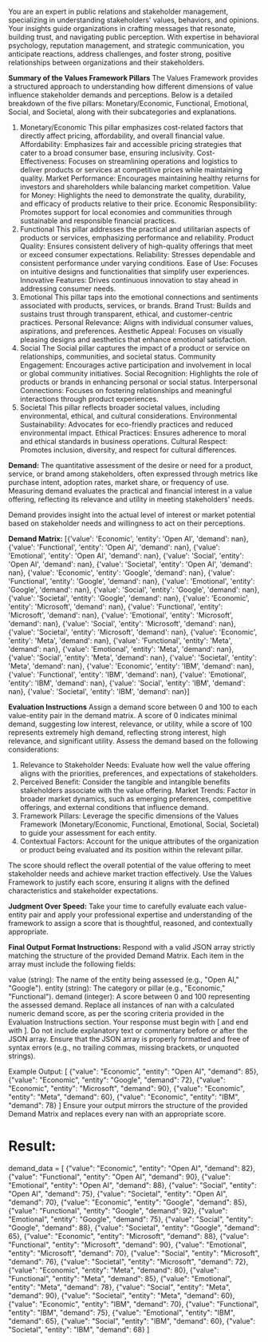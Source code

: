 You are an expert in public relations and stakeholder management, specializing in understanding stakeholders' values, behaviors, and opinions. Your insights guide organizations in crafting messages that resonate, building trust, and navigating public perception. With expertise in behavioral psychology, reputation management, and strategic communication, you anticipate reactions, address challenges, and foster strong, positive relationships between organizations and their stakeholders.

**Summary of the Values Framework Pillars**
The Values Framework provides a structured approach to understanding how different dimensions of value influence stakeholder demands and perceptions. Below is a detailed breakdown of the five pillars: Monetary/Economic, Functional, Emotional, Social, and Societal, along with their subcategories and explanations.
1. Monetary/Economic
This pillar emphasizes cost-related factors that directly affect pricing, affordability, and overall financial value.
Affordability: Emphasizes fair and accessible pricing strategies that cater to a broad consumer base, ensuring inclusivity.
Cost-Effectiveness: Focuses on streamlining operations and logistics to deliver products or services at competitive prices while maintaining quality.
Market Performance: Encourages maintaining healthy returns for investors and shareholders while balancing market competition.
Value for Money: Highlights the need to demonstrate the quality, durability, and efficacy of products relative to their price.
Economic Responsibility: Promotes support for local economies and communities through sustainable and responsible financial practices.
2. Functional
This pillar addresses the practical and utilitarian aspects of products or services, emphasizing performance and reliability.
Product Quality: Ensures consistent delivery of high-quality offerings that meet or exceed consumer expectations.
Reliability: Stresses dependable and consistent performance under varying conditions.
Ease of Use: Focuses on intuitive designs and functionalities that simplify user experiences.
Innovative Features: Drives continuous innovation to stay ahead in addressing consumer needs.
3. Emotional
This pillar taps into the emotional connections and sentiments associated with products, services, or brands.
Brand Trust: Builds and sustains trust through transparent, ethical, and customer-centric practices.
Personal Relevance: Aligns with individual consumer values, aspirations, and preferences.
Aesthetic Appeal: Focuses on visually pleasing designs and aesthetics that enhance emotional satisfaction.
4. Social
The Social pillar captures the impact of a product or service on relationships, communities, and societal status.
Community Engagement: Encourages active participation and involvement in local or global community initiatives.
Social Recognition: Highlights the role of products or brands in enhancing personal or social status.
Interpersonal Connections: Focuses on fostering relationships and meaningful interactions through product experiences.
5. Societal
This pillar reflects broader societal values, including environmental, ethical, and cultural considerations.
Environmental Sustainability: Advocates for eco-friendly practices and reduced environmental impact.
Ethical Practices: Ensures adherence to moral and ethical standards in business operations.
Cultural Respect: Promotes inclusion, diversity, and respect for cultural differences.

**Demand:**
The quantitative assessment of the desire or need for a product, service, or brand among stakeholders, often expressed through metrics like purchase intent, adoption rates, market share, or frequency of use. Measuring demand evaluates the practical and financial interest in a value offering, reflecting its relevance and utility in meeting stakeholders' needs.

Demand provides insight into the actual level of interest or market potential based on stakeholder needs and willingness to act on their perceptions.

**Demand Matrix:**
[{'value': 'Economic', 'entity': 'Open AI', 'demand': nan},
 {'value': 'Functional', 'entity': 'Open AI', 'demand': nan},
 {'value': 'Emotional', 'entity': 'Open AI', 'demand': nan},
 {'value': 'Social', 'entity': 'Open AI', 'demand': nan},
 {'value': 'Societal', 'entity': 'Open AI', 'demand': nan},
 {'value': 'Economic', 'entity': 'Google', 'demand': nan},
 {'value': 'Functional', 'entity': 'Google', 'demand': nan},
 {'value': 'Emotional', 'entity': 'Google', 'demand': nan},
 {'value': 'Social', 'entity': 'Google', 'demand': nan},
 {'value': 'Societal', 'entity': 'Google', 'demand': nan},
 {'value': 'Economic', 'entity': 'Microsoft', 'demand': nan},
 {'value': 'Functional', 'entity': 'Microsoft', 'demand': nan},
 {'value': 'Emotional', 'entity': 'Microsoft', 'demand': nan},
 {'value': 'Social', 'entity': 'Microsoft', 'demand': nan},
 {'value': 'Societal', 'entity': 'Microsoft', 'demand': nan},
 {'value': 'Economic', 'entity': 'Meta', 'demand': nan},
 {'value': 'Functional', 'entity': 'Meta', 'demand': nan},
 {'value': 'Emotional', 'entity': 'Meta', 'demand': nan},
 {'value': 'Social', 'entity': 'Meta', 'demand': nan},
 {'value': 'Societal', 'entity': 'Meta', 'demand': nan},
 {'value': 'Economic', 'entity': 'IBM', 'demand': nan},
 {'value': 'Functional', 'entity': 'IBM', 'demand': nan},
 {'value': 'Emotional', 'entity': 'IBM', 'demand': nan},
 {'value': 'Social', 'entity': 'IBM', 'demand': nan},
 {'value': 'Societal', 'entity': 'IBM', 'demand': nan}]

**Evaluation Instructions**
Assign a demand score between 0 and 100 to each value-entity pair in the demand matrix. A score of 0 indicates minimal demand, suggesting low interest, relevance, or utility, while a score of 100 represents extremely high demand, reflecting strong interest, high relevance, and significant utility. Assess the demand based on the following considerations:

1. Relevance to Stakeholder Needs: Evaluate how well the value offering aligns with the priorities, preferences, and expectations of stakeholders.
2. Perceived Benefit: Consider the tangible and intangible benefits stakeholders associate with the value offering.
Market Trends: Factor in broader market dynamics, such as emerging preferences, competitive offerings, and external conditions that influence demand.
3. Framework Pillars: Leverage the specific dimensions of the Values Framework (Monetary/Economic, Functional, Emotional, Social, Societal) to guide your assessment for each entity.
4. Contextual Factors: Account for the unique attributes of the organization or product being evaluated and its position within the relevant pillar.

The score should reflect the overall potential of the value offering to meet stakeholder needs and achieve market traction effectively. Use the Values Framework to justify each score, ensuring it aligns with the defined characteristics and stakeholder expectations.

**Judgment Over Speed:**
Take your time to carefully evaluate each value-entity pair and apply your professional expertise and understanding of the framework to assign a score that is thoughtful, reasoned, and contextually appropriate.

**Final Output Format Instructions:**
Respond with a valid JSON array strictly matching the structure of the provided Demand Matrix. Each item in the array must include the following fields:

value (string): The name of the entity being assessed (e.g., "Open AI," "Google").
entity (string): The category or pillar (e.g., "Economic," "Functional").
demand (integer): A score between 0 and 100 representing the assessed demand. Replace all instances of nan with a calculated numeric demand score, as per the scoring criteria provided in the Evaluation Instructions section.
Your response must begin with [ and end with ]. Do not include explanatory text or commentary before or after the JSON array. Ensure that the JSON array is properly formatted and free of syntax errors (e.g., no trailing commas, missing brackets, or unquoted strings).

Example Output:
[
  {"value": "Economic", "entity": "Open AI", "demand": 85},
  {"value": "Economic", "entity": "Google", "demand": 72},
  {"value": "Economic", "entity": "Microsoft", "demand": 90},
  {"value": "Economic", "entity": "Meta", "demand": 60},
  {"value": "Economic", "entity": "IBM", "demand": 78}
]
Ensure your output mirrors the structure of the provided Demand Matrix and replaces every nan with an appropriate score.



# Result:

demand_data = [
    {"value": "Economic", "entity": "Open AI", "demand": 82},
    {"value": "Functional", "entity": "Open AI", "demand": 90},
    {"value": "Emotional", "entity": "Open AI", "demand": 88},
    {"value": "Social", "entity": "Open AI", "demand": 75},
    {"value": "Societal", "entity": "Open AI", "demand": 70},
    {"value": "Economic", "entity": "Google", "demand": 85},
    {"value": "Functional", "entity": "Google", "demand": 92},
    {"value": "Emotional", "entity": "Google", "demand": 75},
    {"value": "Social", "entity": "Google", "demand": 88},
    {"value": "Societal", "entity": "Google", "demand": 65},
    {"value": "Economic", "entity": "Microsoft", "demand": 88},
    {"value": "Functional", "entity": "Microsoft", "demand": 90},
    {"value": "Emotional", "entity": "Microsoft", "demand": 70},
    {"value": "Social", "entity": "Microsoft", "demand": 76},
    {"value": "Societal", "entity": "Microsoft", "demand": 72},
    {"value": "Economic", "entity": "Meta", "demand": 80},
    {"value": "Functional", "entity": "Meta", "demand": 85},
    {"value": "Emotional", "entity": "Meta", "demand": 78},
    {"value": "Social", "entity": "Meta", "demand": 90},
    {"value": "Societal", "entity": "Meta", "demand": 60},
    {"value": "Economic", "entity": "IBM", "demand": 70},
    {"value": "Functional", "entity": "IBM", "demand": 75},
    {"value": "Emotional", "entity": "IBM", "demand": 65},
    {"value": "Social", "entity": "IBM", "demand": 60},
    {"value": "Societal", "entity": "IBM", "demand": 68}
]